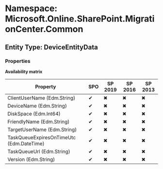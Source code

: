 # Namespace: Microsoft.Online.SharePoint.MigrationCenter.Common

## Entity Type: DeviceEntityData

### Properties

**Availability matrix**

Property | SPO | SP 2019 | SP 2016 | SP 2013
----------|-----|---------|---------|--------
ClientUserName (Edm.String) | ✔ | ✖ | ✖ | ✖
DeviceName (Edm.String) | ✔ | ✖ | ✖ | ✖
DiskSpace (Edm.Int64) | ✔ | ✖ | ✖ | ✖
FriendlyName (Edm.String) | ✔ | ✖ | ✖ | ✖
TargetUserName (Edm.String) | ✔ | ✖ | ✖ | ✖
TaskQueueExpiresOnTimeUtc (Edm.DateTime) | ✔ | ✖ | ✖ | ✖
TaskQueueUrl (Edm.String) | ✔ | ✖ | ✖ | ✖
Version (Edm.String) | ✔ | ✖ | ✖ | ✖

